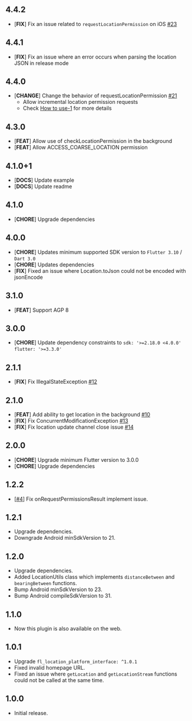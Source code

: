 ## 4.4.2

* [**FIX**] Fix an issue related to `requestLocationPermission` on iOS [#23](https://github.com/Dev-hwang/flutter_location/issues/23)

## 4.4.1

* [**FIX**] Fix an issue where an error occurs when parsing the location JSON in release mode

## 4.4.0

* [**CHANGE**] Change the behavior of requestLocationPermission [#21](https://github.com/Dev-hwang/flutter_location/issues/21)
  - Allow incremental location permission requests
  - Check [How to use-1](https://pub.dev/packages/fl_location#how-to-use) for more details

## 4.3.0

* [**FEAT**] Allow use of checkLocationPermission in the background
* [**FEAT**] Allow ACCESS_COARSE_LOCATION permission

## 4.1.0+1

* [**DOCS**] Update example
* [**DOCS**] Update readme

## 4.1.0

* [**CHORE**] Upgrade dependencies

## 4.0.0

* [**CHORE**] Updates minimum supported SDK version to `Flutter 3.10` / `Dart 3.0`
* [**CHORE**] Updates dependencies
* [**FIX**] Fixed an issue where Location.toJson could not be encoded with jsonEncode

## 3.1.0

* [**FEAT**] Support AGP 8

## 3.0.0

* [**CHORE**] Update dependency constraints to `sdk: '>=2.18.0 <4.0.0'` `flutter: '>=3.3.0'`

## 2.1.1

* [**FIX**] Fix IllegalStateException [#12](https://github.com/Dev-hwang/flutter_location/issues/12)

## 2.1.0

* [**FEAT**] Add ability to get location in the background [#10](https://github.com/Dev-hwang/flutter_location/issues/10)
* [**FIX**] Fix ConcurrentModificationException [#13](https://github.com/Dev-hwang/flutter_location/issues/13)
* [**FIX**] Fix location update channel close issue [#14](https://github.com/Dev-hwang/flutter_location/issues/14)

## 2.0.0

* [**CHORE**] Upgrade minimum Flutter version to 3.0.0
* [**CHORE**] Upgrade dependencies

## 1.2.2

* [[#4](https://github.com/Dev-hwang/flutter_location/issues/4)] Fix onRequestPermissionsResult implement issue.

## 1.2.1

* Upgrade dependencies.
* Downgrade Android minSdkVersion to 21.

## 1.2.0

* Upgrade dependencies.
* Added LocationUtils class which implements `distanceBetween` and `bearingBetween` functions.
* Bump Android minSdkVersion to 23.
* Bump Android compileSdkVersion to 31.

## 1.1.0

* Now this plugin is also available on the web.

## 1.0.1

* Upgrade `fl_location_platform_interface: ^1.0.1`
* Fixed invalid homepage URL.
* Fixed an issue where `getLocation` and `getLocationStream` functions could not be called at the same time.

## 1.0.0

* Initial release.

